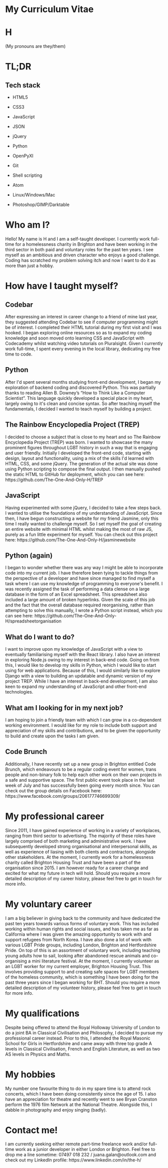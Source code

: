 # My Curriculum Vitae

<h1>H</h1>
<p>(My pronouns are they/them)</p>

<h1>TL;DR</h1>
<h2>Tech stack</h2>

- HTML5

- CSS3

- JavaScript

- JSON

- jQuery

- Python

- OpenPyXl

- Git

- Shell scripting

- Atom

- Linux/Windows/Mac

- Photoshop/GIMP/Darktable

<h1>Who am I?</h1>
<p>Hello! My name is H and I am a self-taught developer. I currently work full-time for a homelessness charity in Brighton and have been working in the third sector in both paid and voluntary roles for the past ten years. I see myself as an ambitious and driven character who enjoys a good challenge. Coding has scratched my problem solving itch and now I want to do it as more than just a hobby.</p>

<h1>How have I taught myself?</h1>
<h2>Codebar</h2>
<p>After expressing an interest in career change to a friend of mine last year, they suggested attending Codebar to see if computer programming might be of interest. I completed their HTML tutorial during my first visit and I was hooked. I began exploring online resources so as to expand my coding knowledge and soon moved onto learning CSS and JavaScript with Codecademy whilst watching video tutorials on Pluralsight. Given I currently work full-time, I spent every evening in the local library, dedicating my free time to code.</p> 

<h2>Python</h2>
<p>After I'd spent several months studying front-end development, I began my exploration of backend coding and discovered Python. This was partially thanks to reading Allen B. Downey’s “How to Think Like a Computer Scientist”. This language quickly developed a special place in my heart, largely owing to it's clean and concise syntax. So after teaching myself the fundamentals, I decided I wanted to teach myself by building a project.</p>

<h2>The Rainbow Encyclopedia Project (TREP)</h2>
<p>I decided to choose a subject that is close to my heart and so The Rainbow Encyclopedia Project (TREP) was born. I wanted to showcase the many prominent figures throughout LGBT history in such a way that is engaging and user friendly. Initially I developed the front-end code, starting with design, layout and functionality, using a mix of the skills I'd learned with HTML, CSS, and some jQuery. The generation of the actual site was done using Python scripting to compose the final output. I then manually pushed the static HTML to GitHub for deployment, which you can see here: https://github.com/The-One-And-Only-H/TREP</p> 

<h2>JavaScript</h2>
<p>Having experimented with some jQuery, I decided to take a few steps back. I wanted to utilise the foundations of my understanding of JavaScript. Since then, I have begun constructing a website for my friend Jasmine, only this time I really wanted to challenge myself. So I set myself the goal of creating an entire website with minimal HTML whilst making the most of raw JS, purely as a fun little experiment for myself. You can check out this project here: https://github.com/The-One-And-Only-H/jasminewebsite</p>
  
<h2>Python (again)</h2>
<p>I began to wonder whether there was any way I might be able to incorporate code into my current job. I have therefore been tying to tackle things from the perspective of a developer and have since managed to find myself a task where I can use my knowledge of programming to everyone's benefit. I was recently assigned the task of performing a data clense on a large database in the form of an Excel spreadsheet. This spreadsheet also included a large amount of broken hyperlinks. Given the scale of this job and the fact that the overall database required reorganising, rather than attempting to solve this manually, I wrote a Python script instead, which you can see here: https://github.com/The-One-And-Only-H/spreadsheetorganisation</p>

<h2>What do I want to do?</h2>
<p>I want to improve upon my knowledge of JavaScript with a view to eventually familiarising myself with the React library. I also have an interest in exploring Node.js owing to my interest in back-end code. Going on from this, I would like to develop my skills in Python, which I would like to start using for web applications. Because of this, I would similarly like to explore Django with a view to building an updatable and dynamic version of my project TREP. While I have an interest in back-end development, I am also keen to expand my understanding of JavaScript and other front-end technologies.</p>

<h2>What am I looking for in my next job?</h2>
<p>I am hoping to join a friendly team with which I can grow in a co-dependent working environment. I would like for my role to include both support and appreciation of my skills and contributions, and to be given the opportunity to build and create upon the tasks I am given.</p>

<h2>Code Brunch</h2>
<p>Additionally, I have recently set up a new group in Brighton entitled Code Brunch, which endeavours to be a regular coding event for women, trans people and non-binary folk to help each other work on their own projects in a safe and supportive space. The first public event took place in the last week of July and has successfully been going every month since. You can check out the group details on Facebook here: https://www.facebook.com/groups/206177746699309/</p>

<h1>My professional career</h1>
<p>Since 2011, I have gained experience of working in a variety of workplaces, ranging from third sector to advertising. The majority of these roles have largely comprised of both marketing and administrative work. I have subsequently developed strong organisational and interpersonal skills, as well as experience of liasing with both clients and contractors, alongside other stakeholders. At the moment, I currently work for a homelessness charity called Brighton Housing Trust and have been a part of the organisation since 2015. I am however ready for a career change and excited for what my future in tech will hold. Should you require a more detailed description of my career history, please feel free to get in touch for more info.</p>

<h1>My voluntary career</h1>
<p>I am a big believer in giving back to the community and have dedicated the past ten years towards various forms of voluntary work. This has included working within human rights and social issues, and has taken me as far as California where I was given the amazing opportunity to work with and support refugees from North Korea. I have also done a lot of work with various LGBT Pride groups, including London, Brighton and Hertfordshire Pride. On top of this is an assortment of voluntary work, including teaching young adults how to sail, looking after abandoned rescue animals and co-organising a mini literature festival. At the moment, I currently volunteer as an LGBT worker for my current employer, Brighton Housing Trust. This involves providing support to and creating safe spaces for LGBT members of the homeless community, which is something I have been doing for the past three years since I began working for BHT. Should you require a more detailed description of my volunteer history, please feel free to get in touch for more info.</p>

<h1>My qualifications</h1>
<p>Despite being offered to attend the Royal Holloway University of London to do a joint BA in Classical Civilisation and Philosophy, I decided to pursue my professional career instead. Prior to this, I attended the Royal Masonic School for Girls in Hertfordshire and came away with three top grade A levels in Classical Civilisation, French and English Literature, as well as two AS levels in Physics and Maths.</p> 	

<h1>My hobbies</h1>
<p>My number one favourite thing to do in my spare time is to attend rock concerts, which I have been doing consistently since the age of 15. I also have an appreciation for theatre and recently went to see Bryan Cranston perform the 1976 film Network at the National Theatre. Alongside this, I dabble in photography and enjoy singing (badly).</p>

<h1>Contact me!</h1>
<p>I am currently seeking either remote part-time freelance work and/or full-time work as a junior developer in either London or Brighton. Feel free to drop me a line sometime: 07497 018 232 / juana.galan@outlook.com and check out my LinkedIn profile: https://www.linkedin.com/in/the-h/</p>
